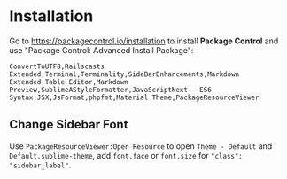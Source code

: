 Installation
=====================

Go to https://packagecontrol.io/installation to install **Package Control** and use "Package Control: Advanced Install Package":

```
ConvertToUTF8,Railscasts Extended,Terminal,Terminality,SideBarEnhancements,Markdown Extended,Table Editor,Markdown Preview,SublimeAStyleFormatter,JavaScriptNext - ES6 Syntax,JSX,JsFormat,phpfmt,Material Theme,PackageResourceViewer
```

Change Sidebar Font
-----------------------------

Use `PackageResourceViewer:Open Resource` to open `Theme - Default` and `Default.sublime-theme`, add `font.face` or `font.size` for `"class": "sidebar_label"`.
